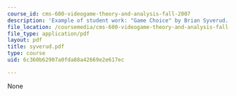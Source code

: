```yaml
---
course_id: cms-600-videogame-theory-and-analysis-fall-2007
description: 'Example of student work: "Game Choice" by Brian Syverud.'
file_location: /coursemedia/cms-600-videogame-theory-and-analysis-fall-2007/6c360b62907a0fda88a42669e2e617ec_syverud.pdf
file_type: application/pdf
layout: pdf
title: syverud.pdf
type: course
uid: 6c360b62907a0fda88a42669e2e617ec

---
```

None